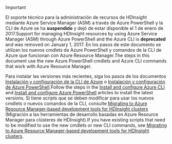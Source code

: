 > [!IMPORTANT]
> <span data-ttu-id="7e068-101">El soporte técnico para la administración de recursos de HDInsight mediante Azure Service Manager (ASM) a través de Azure PowerShell y la CLI de Azure se ha **suspendido** y dejó de estar disponible el 1 de enero de 2017.</span><span class="sxs-lookup"><span data-stu-id="7e068-101">Support for managing HDInsight resources by using Azure Service Manager (ASM) through Azure PowerShell and the Azure CLI is **deprecated** and was removed on January 1, 2017.</span></span> <span data-ttu-id="7e068-102">En los pasos de este documento se utilizan los nuevos cmdlets de Azure PowerShell y comandos de la CLI de Azure que funcionan con Azure Resource Manager.</span><span class="sxs-lookup"><span data-stu-id="7e068-102">The steps in this document use the new Azure PowerShell cmdlets and Azure CLI commands that work with Azure Resource Manager.</span></span>
> 
> <span data-ttu-id="7e068-103">Para instalar las versiones más recientes, siga los pasos de los documentos [Instalación y configuración de la CLI de Azure](../articles/cli-install-nodejs.md) o [Instalación y configuración de Azure PowerShell](/powershell/azureps-cmdlets-docs).</span><span class="sxs-lookup"><span data-stu-id="7e068-103">Follow the steps in the [Install and configure Azure CLI](../articles/cli-install-nodejs.md) and [Install and configure Azure PowerShell](/powershell/azureps-cmdlets-docs) articles to install the latest versions.</span></span> <span data-ttu-id="7e068-104">Si tiene scripts que se deben modificar para usar los nuevos cmdlets o nuevos comandos de la CLI, consulte [Migrating to Azure Resource Manager-based development tools for HDInsight clusters](../articles/hdinsight/hdinsight-hadoop-development-using-azure-resource-manager.md) (Migración a las herramientas de desarrollo basadas en Azure Resource Manager para clústeres de HDInsight).</span><span class="sxs-lookup"><span data-stu-id="7e068-104">If you have existing scripts that need to be modified to use the new cmdlets or new CLI commands, see [Migrating to Azure Resource Manager-based development tools for HDInsight clusters](../articles/hdinsight/hdinsight-hadoop-development-using-azure-resource-manager.md).</span></span>
> 
> 

